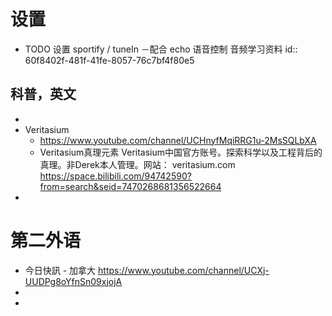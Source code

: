 # 设置
- TODO 设置 sportify / tuneIn －配合 echo 语音控制 音频学习资料
  id:: 60f8402f-481f-41fe-8057-76c7bf4f80e5
## 科普，英文
-
- Veritasium
	- https://www.youtube.com/channel/UCHnyfMqiRRG1u-2MsSQLbXA
	- Veritasium真理元素
	  Veritasium中国官方账号。探索科学以及工程背后的真理。非Derek本人管理。网站： veritasium.com
	  https://space.bilibili.com/94742590?from=search&seid=7470268681356522664
-
# 第二外语
- 今日快訊 - 加拿大 https://www.youtube.com/channel/UCXj-UUDPg8oYfnSn09xjojA
-
-